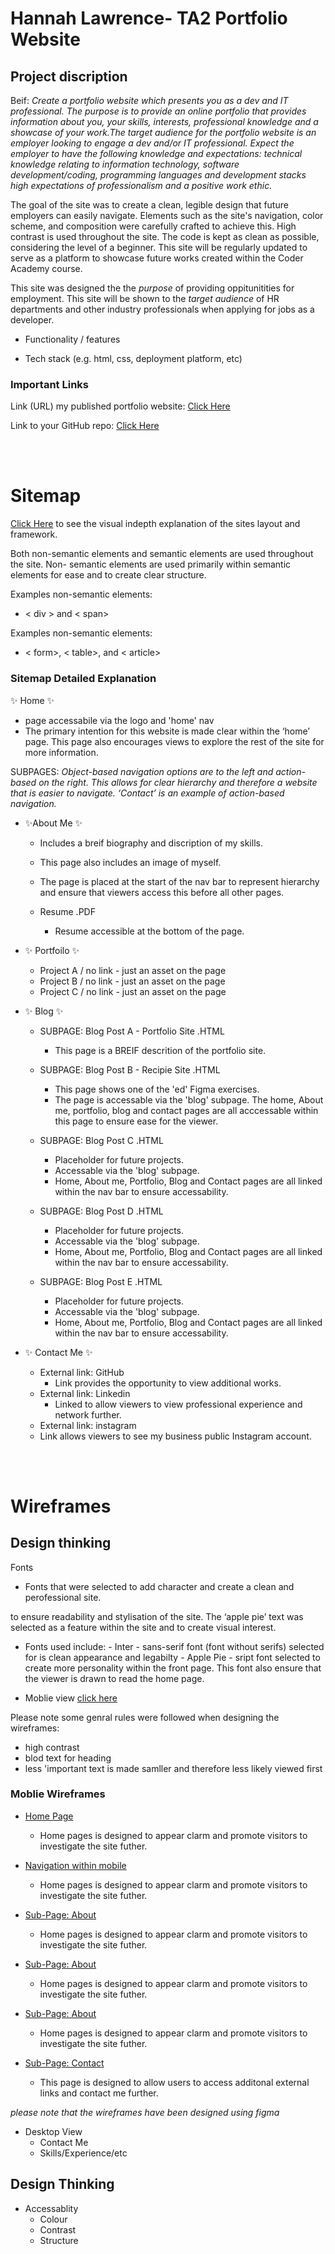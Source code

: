 # Hannah Lawrence- TA2 Portfolio Website 


## Project discription

Beif:
*Create a portfolio website which presents you as a dev and IT professional. The purpose is to provide an online portfolio that provides information about you, your skills, interests, professional knowledge and a showcase of your work.The target audience for the portfolio website is an employer looking to engage a dev and/or IT professional. Expect the employer to have the following knowledge and expectations: technical knowledge relating to information technology, software development/coding, programming languages and development stacks high expectations of professionalism and a positive work ethic.*

The goal of the site was to create a clean, legible design that future employers can easily navigate. Elements such as the site's navigation, color scheme, and composition were carefully crafted to achieve this. High contrast is used throughout the site. The code is kept as clean as possible, considering the level of a beginner. This site will be regularly updated to serve as a platform to showcase future works created within the Coder Academy course.

This site was designed the the *purpose* of providing oppitunitities for employment. This site will be shown to the *target audience* of HR departments and other industry professionals when applying for jobs as a developer. 


- Functionality / features

- Tech stack (e.g. html, css, deployment platform, etc)

### Important Links 

Link (URL) my published portfolio website:
[Click Here](www.)

Link to your GitHub repo: 
[Click Here](www.)

<br>
<br>

# Sitemap

[Click Here](./docs/SITE%20MAPS.jpg) to see the visual indepth explanation of the sites layout and framework. 

Both non-semantic elements and semantic elements are used throughout the site. Non- semantic elements are used primarily within semantic elements for ease and to create clear structure.  

Examples non-semantic elements:
- < div > and < span> 

Examples non-semantic elements:
- < form>, < table>, and < article> 


### Sitemap Detailed Explanation 

✨ Home ✨
   - page accessabile via the logo and 'home' nav
   - The primary intention for this website is made clear within the ‘home’ page. This page also encourages views to explore the rest of the site for more information. 


SUBPAGES:
 *Object-based navigation options are to the left and action-based on the right. This allows for clear hierarchy and therefore a website that is easier to navigate. ‘Contact’ is an example of action-based navigation.*

  - ✨About Me ✨
      - Includes a breif biography and discription of my skills. 
      - This page also includes an image of myself.
      - The page is placed at the start of the nav bar to represent hierarchy and ensure that viewers access this before all other pages.

    - Resume .PDF 
      - Resume accessible at the bottom of the page.

  - ✨ Portfoilo ✨
    - Project A / no link - just an asset on the page  
    - Project B / no link - just an asset on the page 
    - Project C / no link - just an asset on the page 

  - ✨ Blog ✨
    - SUBPAGE: Blog Post A - Portfolio Site .HTML
       - This page is a  BREIF descrition of the portfolio site.

    - SUBPAGE: Blog Post B - Recipie Site .HTML
       - This page shows one of the 'ed' Figma exercises.
       - The page is accessable via the 'blog' subpage. The home, About me, portfolio, blog and contact pages are all acccessable within this page to ensure ease for the viewer. 

    - SUBPAGE: Blog Post C .HTML
       - Placeholder for future projects.
       - Accessable via the 'blog' subpage. 
       - Home, About me, Portfolio, Blog and Contact pages are all linked within the nav bar to ensure accessability. 

    - SUBPAGE: Blog Post D .HTML
       - Placeholder for future projects.
       - Accessable via the 'blog' subpage. 
       - Home, About me, Portfolio, Blog and Contact pages are all linked within the nav bar to ensure accessability. 

    - SUBPAGE: Blog Post E .HTML
       - Placeholder for future projects.
       - Accessable via the 'blog' subpage. 
       - Home, About me, Portfolio, Blog and Contact pages are all linked within the nav bar to ensure accessability. 

  - ✨ Contact Me ✨ 
    - External link: GitHub 
      - Link provides the opportunity to view additional works.
    - External link: Linkedin 
      - Linked to allow viewers to view professional experience and network further.
    - External link: instagram 
     - Link allows viewers to see my business public Instagram account.


<br>
<br>

# Wireframes

## Design thinking
Fonts 

- Fonts that were selected to add character and create a clean and perofessional site. 

to ensure readability and stylisation of the site. The ‘apple pie’ text was selected as a feature within the site and to create visual interest. 
- Fonts used include: 
      - Inter
       - sans-serif font (font without serifs) selected for is clean appearance and legabilty
      - Apple Pie
       - sript font selected to create more personality within the front page. This font also ensure that the viewer is drawn to read the home page. 





- Moblie view [click here](.assets/mobile.pdf)


Please note some genral rules were followed when designing the wireframes: 
- high contrast 
- blod text for heading 
- less 'important text is made samller and therefore less likely viewed first


### Moblie Wireframes 

- [Home Page](./assets/mobile%20wireframes/MOBILE_P-01.jpg)
  - Home pages is designed to appear clarm and promote visitors to investigate the site futher. 

- [Navigation within mobile](./assets/mobile%20wireframes/MOBILE_P-02.jpg)
  - Home pages is designed to appear clarm and promote visitors to investigate the site futher. 

- [Sub-Page: About](./assets/mobile%20wireframes/MOBILE_P-03.jpg)
  - Home pages is designed to appear clarm and promote visitors to investigate the site futher. 

- [Sub-Page: About](./assets/mobile%20wireframes/MOBILE_P-04.jpg)
  - Home pages is designed to appear clarm and promote visitors to investigate the site futher. 

- [Sub-Page: About](./assets/mobile%20wireframes/MOBILE_P-05.jpg)
  - Home pages is designed to appear clarm and promote visitors to investigate the site futher. 

- [Sub-Page: Contact](./assets/mobile%20wireframes/MOBILE_P-06.jpg)
  - This page is designed to allow users to access additonal external links and contact me further. 


*please note that the wireframes have been designed using figma*

- Desktop View
  - Contact Me
  - Skills/Experience/etc  


## Design Thinking

- Accessablity 
  - Colour
  - Contrast
  - Structure 


